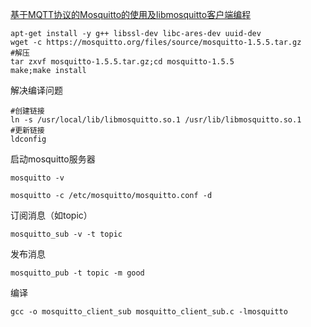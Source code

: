 
<a href="https://blog.csdn.net/Dancer__Sky/article/details/77855249" target="_blank">基于MQTT协议的Mosquitto的使用及libmosquitto客户端编程</a>
```
apt-get install -y g++ libssl-dev libc-ares-dev uuid-dev
wget -c https://mosquitto.org/files/source/mosquitto-1.5.5.tar.gz
#解压
tar zxvf mosquitto-1.5.5.tar.gz;cd mosquitto-1.5.5
make;make install
```
解决编译问题
```
#创建链接
ln -s /usr/local/lib/libmosquitto.so.1 /usr/lib/libmosquitto.so.1
#更新链接
ldconfig
```
启动mosquitto服务器
```
mosquitto -v

mosquitto -c /etc/mosquitto/mosquitto.conf -d
```
订阅消息（如topic）
```
mosquitto_sub -v -t topic
```
发布消息
```
mosquitto_pub -t topic -m good
```
编译
```
gcc -o mosquitto_client_sub mosquitto_client_sub.c -lmosquitto
```
